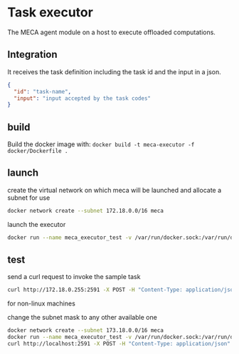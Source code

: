 # Task executor

The MECA agent module on a host to execute offloaded computations.

## Integration

It receives the task definition including the task id and the input in a json.

```json
{
  "id": "task-name",
  "input": "input accepted by the task codes"
}
```

## build

Build the docker image with: `docker build -t meca-executor -f docker/Dockerfile .`

## launch

create the virtual network on which meca will be launched and allocate a subnet for use

```sh
docker network create --subnet 172.18.0.0/16 meca
```

launch the executor

```sh
docker run --name meca_executor_test -v /var/run/docker.sock:/var/run/docker.sock --net=meca --ip=172.18.0.255 meca-executor:latest
```

## test

send a curl request to invoke the sample task

```sh
curl http://172.18.0.255:2591 -X POST -H "Content-Type: application/json" -d '{"id": "yourDockerAccount/sampleserver:latest", "input": "{\"name\": \"sbip\"}"}'
```

for non-linux machines

change the subnet mask to any other available one
```sh
docker network create --subnet 173.18.0.0/16 meca
docker run --name meca_executor_test -v /var/run/docker.sock:/var/run/docker.sock --net=meca --ip=173.18.0.255 -p 2591:2591 meca-executor:latest
curl http://localhost:2591 -X POST -H "Content-Type: application/json" -d '{"id": "yourDockerAccount/sampleserver:latest", "input": "{\"name\": \"sbip\"}"}'
```
